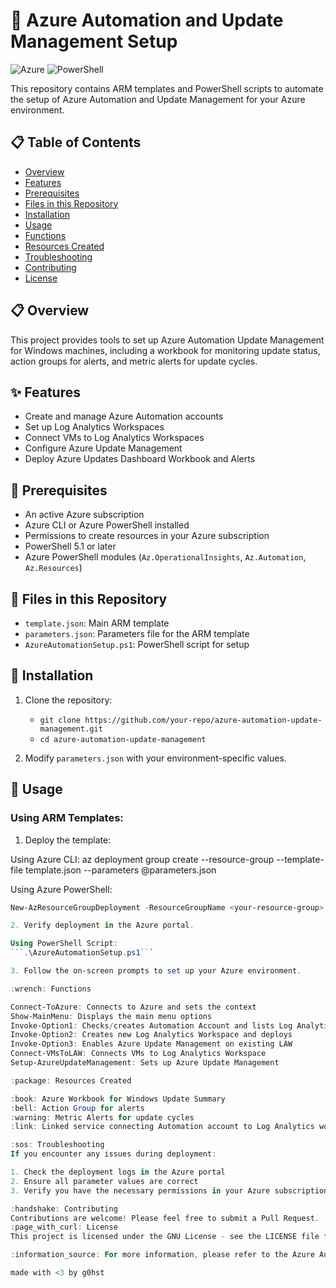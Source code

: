 # 🤖 Azure Automation and Update Management Setup

![Azure](https://img.shields.io/badge/azure-%230072C6.svg?style=for-the-badge&logo=microsoftazure&logoColor=white)
![PowerShell](https://img.shields.io/badge/PowerShell-%235391FE.svg?style=for-the-badge&logo=powershell&logoColor=white)

This repository contains ARM templates and PowerShell scripts to automate the setup of Azure Automation and Update Management for your Azure environment.

## 📋 Table of Contents

- [Overview](#clipboard-overview)
- [Features](#sparkles-features)
- [Prerequisites](#checkered_flag-prerequisites)
- [Files in this Repository](#file_folder-files-in-this-repository)
- [Installation](#floppy_disk-installation)
- [Usage](#rocket-usage)
- [Functions](#wrench-functions)
- [Resources Created](#package-resources-created)
- [Troubleshooting](#sos-troubleshooting)
- [Contributing](#handshake-contributing)
- [License](#page_with_curl-license)

## :clipboard: Overview

This project provides tools to set up Azure Automation Update Management for Windows machines, including a workbook for monitoring update status, action groups for alerts, and metric alerts for update cycles.

## :sparkles: Features

- Create and manage Azure Automation accounts
- Set up Log Analytics Workspaces
- Connect VMs to Log Analytics Workspaces
- Configure Azure Update Management
- Deploy Azure Updates Dashboard Workbook and Alerts

## :checkered_flag: Prerequisites

- An active Azure subscription
- Azure CLI or Azure PowerShell installed
- Permissions to create resources in your Azure subscription
- PowerShell 5.1 or later
- Azure PowerShell modules (`Az.OperationalInsights`, `Az.Automation`, `Az.Resources`)

## :file_folder: Files in this Repository

- `template.json`: Main ARM template
- `parameters.json`: Parameters file for the ARM template
- `AzureAutomationSetup.ps1`: PowerShell script for setup

## :floppy_disk: Installation

1. Clone the repository:
   - ``` git clone https://github.com/your-repo/azure-automation-update-management.git ```
   - ``` cd azure-automation-update-management ```

3. Modify `parameters.json` with your environment-specific values.

## :rocket: Usage

### Using ARM Templates:

1. Deploy the template:

Using Azure CLI:
az deployment group create --resource-group <your-resource-group> --template-file template.json --parameters @parameters.json

Using Azure PowerShell:
```powershell
New-AzResourceGroupDeployment -ResourceGroupName <your-resource-group> -TemplateFile template.json -TemplateParameterFile parameters.json

2. Verify deployment in the Azure portal.

Using PowerShell Script:
```.\AzureAutomationSetup.ps1```

3. Follow the on-screen prompts to set up your Azure environment.

:wrench: Functions

Connect-ToAzure: Connects to Azure and sets the context
Show-MainMenu: Displays the main menu options
Invoke-Option1: Checks/creates Automation Account and lists Log Analytics Workspaces
Invoke-Option2: Creates new Log Analytics Workspace and deploys
Invoke-Option3: Enables Azure Update Management on existing LAW
Connect-VMsToLAW: Connects VMs to Log Analytics Workspace
Setup-AzureUpdateManagement: Sets up Azure Update Management

:package: Resources Created

:book: Azure Workbook for Windows Update Summary
:bell: Action Group for alerts
:warning: Metric Alerts for update cycles
:link: Linked service connecting Automation account to Log Analytics workspace

:sos: Troubleshooting
If you encounter any issues during deployment:

1. Check the deployment logs in the Azure portal
2. Ensure all parameter values are correct
3. Verify you have the necessary permissions in your Azure subscription

:handshake: Contributing
Contributions are welcome! Please feel free to submit a Pull Request.
:page_with_curl: License
This project is licensed under the GNU License - see the LICENSE file for details.

:information_source: For more information, please refer to the Azure Automation documentation.

made with <3 by g0hst
